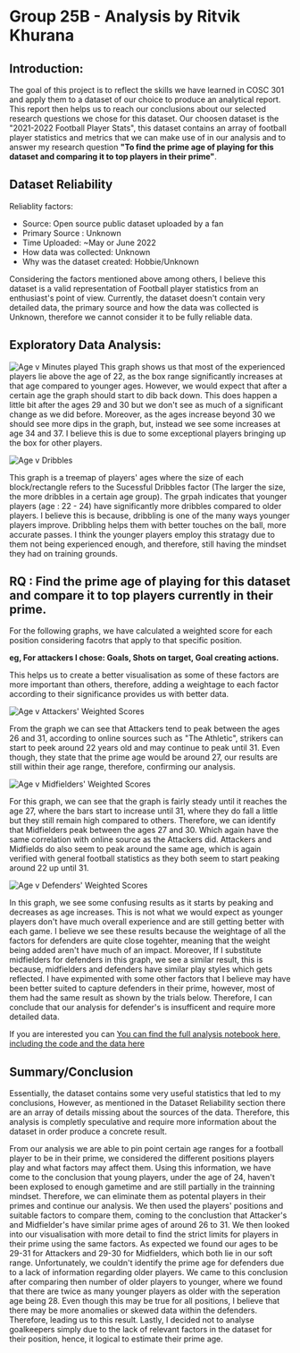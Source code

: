 # Group 25B - Analysis by Ritvik Khurana

## Introduction:

The goal of this project is to reflect the skills we have learned in COSC 301 and apply them to a dataset of our choice to produce an analytical report. This report then helps us to reach our conclusions about our selected research questions we chose for this dataset. Our choosen dataset is the "2021-2022 Football Player Stats", this dataset contains an array of football player statistics and metrics that we can make use of in our analysis and to answer my research question **"To find the prime age of playing for this dataset and comparing it to top players in their prime"**.

## Dataset Reliability

Reliablity factors:

- Source: Open source public dataset uploaded by a fan
- Primary Source : Unknown
- Time Uploaded: ~May or June 2022
- How data was collected: Unknown
- Why was the dataset created: Hobbie/Unknown

Considering the factors mentioned above among others, I believe this dataset is a valid representation of Football player statistics from an enthusiast's point of view. Currently, the dataset doesn't contain very detailed data, the primary source and how the data was collected is Unknown, therefore we cannot consider it to be fully reliable data.

## Exploratory Data Analysis:

![Age v Minutes played](images/MinAgePlot.png)
This graph shows us that most of the experienced players lie above the age of 22, as the box range significantly increases at that age compared to younger ages. However, we would expect that after a certain age the graph should start to dib back down. This does happen a little bit after the ages 29 and 30 but we don't see as much of a significant change as we did before. Moreover, as the ages increase beyond 30 we should see more dips in the graph, but, instead we see some increases at age 34 and 37. I believe this is due to some exceptional players bringing up the box for other players.

![Age v Dribbles](images/Treemap.png)


This graph is a treemap of players' ages where the size of each block/rectangle refers to the Sucessful Dribbles factor (The larger the size, the more dribbles in a certain age group). The grpah indicates that younger players (age : 22 - 24) have significantly more dribbles compared to older players. I believe this is because, dribbling is one of the many ways younger players improve. Dribbling helps them with better touches on the ball, more accurate passes. I think the younger players employ this stratagy due to them not being experienced enough, and therefore, still having the mindset they had on training grounds. 

## RQ : Find the prime age of playing for this dataset and compare it to top players currently in their prime.

For the following graphs, we have calculated a weighted score for each position considering facotrs that apply to that specific position.

**eg, For attackers I chose: Goals, Shots on target, Goal creating actions.**

This helps us to create a better visualisation as some of these factors are more important than others, therefore, adding a weightage to each factor according to their significance provides us with better data.

![Age v Attackers' Weighted Scores](images/AtkScorePlot.png)

From the graph we can see that Attackers tend to peak between the ages 26 and 31, according to online sources such as "The Athletic", strikers can start to peek around 22 years old and may continue to peak until 31. Even though, they state that the prime age would be around 27, our results are still within their age range, therefore, confirming our analysis.

![Age v Midfielders' Weighted Scores](images/MidScorePlot.png)

For this graph, we can see that the graph is fairly steady until it reaches the age 27, where the bars start to increase until 31, where they do fall a little but they still remain high compared to others. Therefore, we can identify that Midfielders peak between the ages 27 and 30. Which again have the same correlation with online source as the Attackers did. Attackers and Midfields do also seem to peak around the same age, which is again verified with general football statistics as they both seem to start peaking around 22 up until 31.

![Age v Defenders' Weighted Scores](images/DefScorePlot.png)

In this graph, we see some confusing results as it starts by peaking and decreases as age increases. This is not what we would expect as younger players don't have much overall experience and are still getting better with each game. I believe we see these results because the weightage of all the factors for defenders are quite close togehter, meaning that the weight being added aren't have much of an impact. Moreover, If I substitute midfielders for defenders in this graph, we see a similar result, this is because, midfielders and defenders have similar play styles which gets reflected. I have expimented with some other factors that I believe may have been better suited to capture defenders in their prime, however, most of them had the same result as shown by the trials below. Therefore, I can conclude that our analysis for defender's is insufficent and require more detailed data.

If you are interested you can [You can find the full analysis notebook here, including the code and the data here](/notebooks/analysis3.ipynb)

## Summary/Conclusion

Essentially, the dataset contains some very useful statistics that led to my conclusions, However, as mentioned in the Dataset Reliability section there are an array of details missing about the sources of the data. Therefore, this analysis is completly speculative and require more information about the dataset in order produce a concrete result.

From our analysis we are able to pin point certain age ranges for a football player to be in their prime, we considered the different positions players play and what factors may affect them. Using this information, we have come to the conclusion that young players, under the age of 24, haven't been explosed to enough gametime and are still partially in the trainning mindset. Therefore, we can eliminate them as potental players in their primes and continue our analysis. We then used the players' positions and suitable factors to compare them, coming to the conclustion that Attacker's and Midfielder's have similar prime ages of around 26 to 31. We then looked into our visualisation with more detail to find the strict limits for players in their prime using the same factors. As expected we found our ages to be 29-31 for Attackers and 29-30 for Midfielders, which both lie in our soft range. Unfortunately, we couldn't identify the prime age for defenders due to a lack of information regarding older players. We came to this conclusion after comparing then number of older players to younger, where we found that there are twice as many younger players as older with the seperation age being 28. Even though this may be true for all positions, I believe that there may be more anomalies or skewed data within the defenders. Therefore, leading us to this result. Lastly, I decided not to analyse goalkeepers simply due to the lack of relevant factors in the dataset for their position, hence, it logical to estimate their prime age.